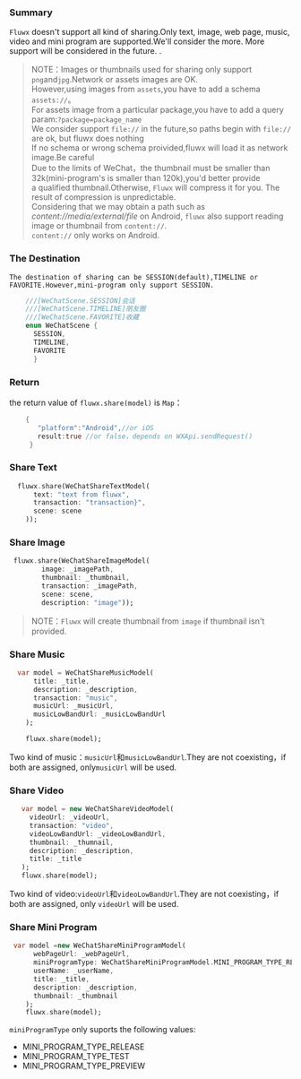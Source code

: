 ### Summary
`Fluwx` doesn't support all kind of sharing.Only text, image, web page,
music, video and mini program are supported.We'll consider the more.
More support will be considered in the future.
.


 >  NOTE：Images or thumbnails used for sharing only support `png`and`jpg`.Network or assets images are OK.<br>
 >  However,using images from `assets`,you have to add a schema `assets://`。<br>
 >  For assets image from  a particular package,you have to add a query param:`?package=package_name`<br>
 >  We consider support `file://` in the future,so paths begin with  `file://` are ok, but fluwx does nothing<br>
 >  If no schema or wrong schema proivided,fluwx will load it as network image.Be careful<br>
 >  Due to the limits of WeChat，the thumbnail must be smaller than 32k(mini-program's is smaller than 120k),you'd better provide <br>
 >  a qualified thumbnail.Otherwise, `Fluwx` will compress it for you. The result of compression is unpredictable.<br>
 >  Considering that we may obtain a path such as *content://media/external/file* on Android, `fluwx` also support reading image or thumbnail from `content://`.<br>
 >  `content://` only works on Android.
### The Destination
    The destination of sharing can be SESSION(default),TIMELINE or FAVORITE.However,mini-program only support SESSION.
```dart
    ///[WeChatScene.SESSION]会话
    ///[WeChatScene.TIMELINE]朋友圈
    ///[WeChatScene.FAVORITE]收藏
    enum WeChatScene {
      SESSION,
      TIMELINE,
      FAVORITE
      }
```
### Return
 the return value of `fluwx.share(model)` is `Map`：
```dart
    {
       "platform":"Android",//or iOS
       result:true //or false，depends on WXApi.sendRequest()
     }
```

### Share Text
```dart
  fluwx.share(WeChatShareTextModel(
      text: "text from fluwx",
      transaction: "transaction}",
      scene: scene
    ));
```
### Share Image
```dart
 fluwx.share(WeChatShareImageModel(
        image: _imagePath,
        thumbnail: _thumbnail,
        transaction: _imagePath,
        scene: scene,
        description: "image"));
```
>  NOTE：`Fluwx` will create thumbnail from `image` if thumbnail isn't provided.

### Share Music
```dart
  var model = WeChatShareMusicModel(
      title: _title,
      description: _description,
      transaction: "music",
      musicUrl: _musicUrl,
      musicLowBandUrl: _musicLowBandUrl
    );

    fluwx.share(model);
```
Two kind of music：`musicUrl`和`musicLowBandUrl`.They are not coexisting，if both are assigned, only`musicUrl` will be used.
### Share Video
```dart
   var model = new WeChatShareVideoModel(
     videoUrl: _videoUrl,
     transaction: "video",
     videoLowBandUrl: _videoLowBandUrl,
     thumbnail: _thumnail,
     description: _description,
     title: _title
   );
   fluwx.share(model);
```
Two kind of video:`videoUrl`和`videoLowBandUrl`.They are not coexisting，if both are assigned, only `videoUrl` will be used.
### Share Mini Program
```dart
 var model =new WeChatShareMiniProgramModel(
      webPageUrl: _webPageUrl,
      miniProgramType: WeChatShareMiniProgramModel.MINI_PROGRAM_TYPE_RELEASE,
      userName: _userName,
      title: _title,
      description: _description,
      thumbnail: _thumbnail
    );
    fluwx.share(model);
```
`miniProgramType` only suports the following values:
* MINI_PROGRAM_TYPE_RELEASE
* MINI_PROGRAM_TYPE_TEST
* MINI_PROGRAM_TYPE_PREVIEW
